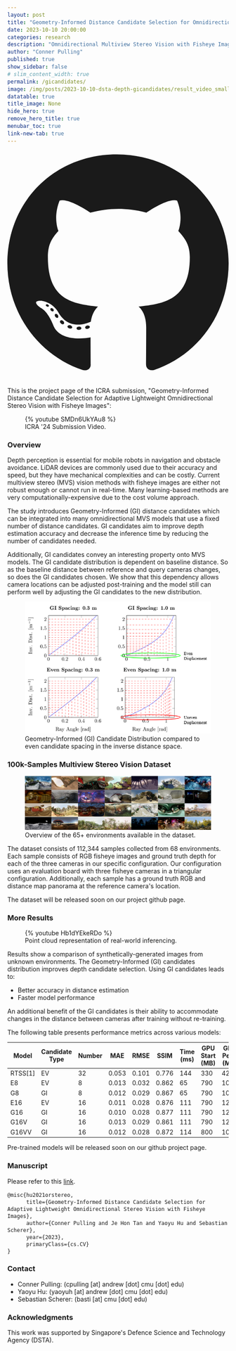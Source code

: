 ```yaml
---
layout: post
title: "Geometry-Informed Distance Candidate Selection for Omnidirectional Stereo Vision"
date: 2023-10-10 20:00:00
categories: research
description: "Omnidirectional Multiview Stereo Vision with Fisheye Images"
author: "Conner Pulling"
published: true
show_sidebar: false
# slim_content_width: true
permalink: /gicandidates/
image: /img/posts/2023-10-10-dsta-depth-gicandidates/result_video_smaller.gif
datatable: true
title_image: None
hide_hero: true
remove_hero_title: true
menubar_toc: true
link-new-tab: true
---
```


<a class="button" itemprop="github" href="https://github.com/castacks/dsta_mvs_lightning" target="_blank">
    <svg class="svg-inline--fa fa-github fa-w-16 fa-lg" aria-hidden="true" data-prefix="fab" data-icon="github" role="img" xmlns="http://www.w3.org/2000/svg" viewBox="0 0 496 512" data-fa-i2svg=""><path fill="currentColor" d="M165.9 397.4c0 2-2.3 3.6-5.2 3.6-3.3.3-5.6-1.3-5.6-3.6 0-2 2.3-3.6 5.2-3.6 3-.3 5.6 1.3 5.6 3.6zm-31.1-4.5c-.7 2 1.3 4.3 4.3 4.9 2.6 1 5.6 0 6.2-2s-1.3-4.3-4.3-5.2c-2.6-.7-5.5.3-6.2 2.3zm44.2-1.7c-2.9.7-4.9 2.6-4.6 4.9.3 2 2.9 3.3 5.9 2.6 2.9-.7 4.9-2.6 4.6-4.6-.3-1.9-3-3.2-5.9-2.9zM244.8 8C106.1 8 0 113.3 0 252c0 110.9 69.8 205.8 169.5 239.2 12.8 2.3 17.3-5.6 17.3-12.1 0-6.2-.3-40.4-.3-61.4 0 0-70 15-84.7-29.8 0 0-11.4-29.1-27.8-36.6 0 0-22.9-15.7 1.6-15.4 0 0 24.9 2 38.6 25.8 21.9 38.6 58.6 27.5 72.9 20.9 2.3-16 8.8-27.1 16-33.7-55.9-6.2-112.3-14.3-112.3-110.5 0-27.5 7.6-41.3 23.6-58.9-2.6-6.5-11.1-33.3 2.6-67.9 20.9-6.5 69 27 69 27 20-5.6 41.5-8.5 62.8-8.5s42.8 2.9 62.8 8.5c0 0 48.1-33.6 69-27 13.7 34.7 5.2 61.4 2.6 67.9 16 17.7 25.8 31.5 25.8 58.9 0 96.5-58.9 104.2-114.8 110.5 9.2 7.9 17 22.9 17 46.4 0 33.7-.3 75.4-.3 83.6 0 6.5 4.6 14.4 17.3 12.1C428.2 457.8 496 362.9 496 252 496 113.3 383.5 8 244.8 8zM97.2 352.9c-1.3 1-1 3.3.7 5.2 1.6 1.6 3.9 2.3 5.2 1 1.3-1 1-3.3-.7-5.2-1.6-1.6-3.9-2.3-5.2-1zm-10.8-8.1c-.7 1.3.3 2.9 2.3 3.9 1.6 1 3.6.7 4.3-.7.7-1.3-.3-2.9-2.3-3.9-2-.6-3.6-.3-4.3.7zm32.4 35.6c-1.6 1.3-1 4.3 1.3 6.2 2.3 2.3 5.2 2.6 6.5 1 1.3-1.3.7-4.3-1.3-6.2-2.2-2.3-5.2-2.6-6.5-1zm-11.4-14.7c-1.6 1-1.6 3.6 0 5.9 1.6 2.3 4.3 3.3 5.6 2.3 1.6-1.3 1.6-3.9 0-6.2-1.4-2.3-4-3.3-5.6-2z"></path></svg>
</a>
<a class="button" itemprop="pdf" href="/img/posts/2023-10-10-dsta-depth-gicandidates/ICRA_2024__Pulling__Tan__Hu__Scherer.pdf" target="_blank">
    <i class='fas fa-file'></i>
</a>

This is the project page of the ICRA submission, "Geometry-Informed Distance Candidate Selection for Adaptive Lightweight Omnidirectional Stereo Vision with Fisheye Images":

<figure>
{% youtube SMDn6UkYAu8 %}
<figcaption>ICRA '24 Submission Video.</figcaption>
</figure>

### Overview

Depth perception is essential for mobile robots in navigation and obstacle avoidance. LiDAR devices are commonly used due to their accuracy and speed, but they have mechanical complexities and can be costly. Current multiview stereo (MVS) vision methods with fisheye images are either not robust enough or cannot run in real-time. Many learning-based methods are very computationally-expensive due to the cost volume approach. 

The study introduces Geometry-Informed (GI) distance candidates which can be integrated into many omnidirectional MVS models that use a fixed number of distance candidates. GI candidates aim to improve depth estimation accuracy and decrease the inference time by reducing the number of candidates needed. 

Additionally, GI candidates convey an interesting property onto MVS models. The GI candidate distribution is dependent on baseline distance. So as the baseline distance between reference and query cameras changes, so does the GI candidates chosen. We show that this dependency allows camera locations can be adjusted post-training and the model still can perform well by adjusting the GI candidates to the new distribution.

<figure>
 <img src="/img/posts/2023-10-10-dsta-depth-gicandidates/gicandidates_banner.png" alt="Sample results on the Scene Flow dataset" style="width:450px;height:300px;"/>
 <figcaption>Geometry-Informed (GI) Candidate Distribution compared to even candidate spacing in the inverse distance space.</figcaption>
</figure>

### 100k-Samples Multiview Stereo Vision Dataset


<figure>
 <img src="/img/posts/2023-10-10-dsta-depth-gicandidates/dataset_banner.png" alt="Sample results on the Scene Flow dataset" />
 <figcaption>Overview of the 65+ environments available in the dataset.</figcaption>
</figure>

The dataset consists of 112,344 samples collected from 68 environments. Each sample consists of RGB fisheye images and ground truth depth for each of the three cameras in our specific configuration. Our configuration uses an evaluation board with three fisheye cameras in a triangular configuration. Additionally, each sample has a ground truth RGB and distance map panorama at the reference camera's location.

The dataset will be released soon on our project github page.

### More Results

<figure>
{% youtube Hb1dYEkeRDo %}
<figcaption>Point cloud representation of real-world inferencing.</figcaption>
</figure>

Results show a comparison of synthetically-generated images from unknown environments. The Geometry-Informed (GI) candidates distribution improves depth candidate selection. Using GI candidates leads to:

- Better accuracy in distance estimation
- Faster model performance

An additional benefit of the GI candidates is their ability to accommodate changes in the distance between cameras after training without re-training.

The following table presents performance metrics across various models:

| Model   | Candidate Type | Number | MAE   | RMSE  | SSIM  | Time (ms) | GPU Start (MB) | GPU Peak (MB) |
| ------- | -------------- | ------ | ----- | ----- | ----- | --------- | -------------- | ------------- |
| RTSS[1] | EV             | 32     | 0.053 | 0.101 | 0.776 | 144       | 330            | 4240          |
| E8      | EV             | 8      | 0.013 | 0.032 | 0.862 | 65        | 790            | 1030          |
| G8      | GI             | 8      | 0.012 | 0.029 | 0.867 | 65        | 790            | 1030          |
| E16     | EV             | 16     | 0.011 | 0.028 | 0.876 | 111       | 790            | 1230          |
| G16     | GI             | 16     | 0.010 | 0.028 | 0.877 | 111       | 790            | 1230          |
| G16V    | GI             | 16     | 0.013 | 0.029 | 0.861 | 111       | 790            | 1230          |
| G16VV   | GI             | 16     | 0.012 | 0.028 | 0.872 | 114       | 800            | 1090          |

Pre-trained models will be released soon on our github project page.

### Manuscript

Please refer to this [link](/img/posts/2023-10-10-dsta-depth-gicandidates/ICRA_2024__Pulling__Tan__Hu__Scherer.pdf).


```
@misc{hu2021orstereo,
      title={Geometry-Informed Distance Candidate Selection for Adaptive Lightweight Omnidirectional Stereo Vision with Fisheye Images}, 
      author={Conner Pulling and Je Hon Tan and Yaoyu Hu and Sebastian Scherer},
      year={2023},
      primaryClass={cs.CV}
}
```

### Contact 

- Conner Pulling: (cpulling [at] andrew [dot] cmu [dot] edu)
- Yaoyu Hu: (yaoyuh [at] andrew [dot] cmu [dot] edu)
- Sebastian Scherer: (basti [at] cmu [dot] edu) 

### Acknowledgments

This work was supported by Singapore's Defence Science and Technology Agency (DSTA).